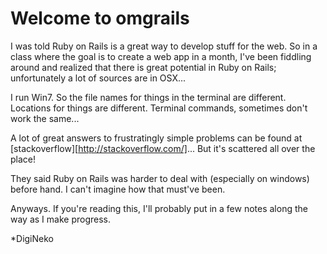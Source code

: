 # Welcome to omgrails

I was told Ruby on Rails is a great way to develop stuff for the web.  So in a class where 
the goal is to create a web app in a month, I've been fiddling around and realized that 
there is great potential in Ruby on Rails; unfortunately a lot of sources are in OSX...

I run Win7.  So the file names for things in the terminal are different. 
Locations for things are different.  Terminal commands, sometimes don't work the same...

A lot of great answers to frustratingly simple problems can be found at [stackoverflow][http://stackoverflow.com/]...
But it's scattered all over the place!

They said Ruby on Rails was harder to deal with (especially on windows) before hand. 
I can't imagine how that must've been.

Anyways.  If you're reading this, I'll probably put in a few notes along the way as I make progress.

*DigiNeko
